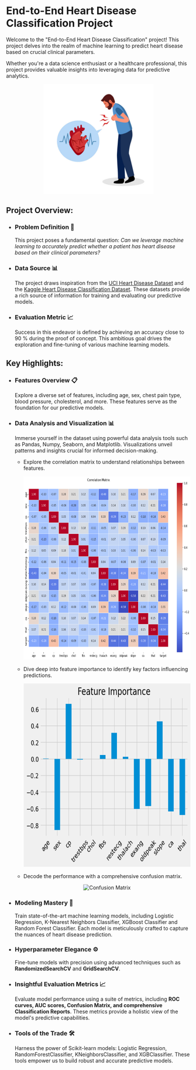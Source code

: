 # End-to-End Heart Disease Classification Project

Welcome to the "End-to-End Heart Disease Classification" project! This project delves into the realm of machine learning to predict heart disease based on crucial clinical parameters.

Whether you're a data science enthusiast or a healthcare professional, this project provides valuable insights into leveraging data for predictive analytics.<br>

<p align="center">
  <img src="images/heart-attack.jpg" alt="Heart Disease Prediction Clip Art" width="300" height="300">
</p>

## Project Overview:

+ ### Problem Definition 🎯
  This project poses a fundamental question: 
  *Can we leverage machine learning to accurately predict whether a patient has heart disease based on their clinical parameters?*

+ ### Data Source 📊
  The project draws inspiration from the [UCI Heart Disease Dataset](https://archive.ics.uci.edu/dataset/45/heart+disease) and the [Kaggle Heart Disease Classification Dataset](https://www.kaggle.com/datasets/sumaiyatasmeem/heart-disease-classification-dataset). These datasets provide a rich source of information for training and evaluating our predictive models.

+ ### Evaluation Metric 📈
  Success in this endeavor is defined by achieving an accuracy close to 90 % during the proof of concept. This ambitious goal drives the exploration and fine-tuning of various machine learning models.

## Key Highlights:

+ ### Features Overview 📋
  Explore a diverse set of features, including age, sex, chest pain type, blood pressure, cholesterol, and more. These features serve as the foundation for our predictive models.
  
+ ### Data Analysis and Visualization 📊
  Immerse yourself in the dataset using powerful data analysis tools such as Pandas, Numpy, Seaborn, and Matplotlib. Visualizations unveil patterns and insights crucial for informed decision-making.

  - Explore the correlation matrix to understand relationships between features.
    <p align="center">
      <img src="images/correlation-matrix.png" alt="Correlation Matrix" width="600" height="500">
    </p>
  
  - Dive deep into feature importance to identify key factors influencing predictions.
    <p align="center">
      <img src="images/feature-importance.png" alt="Feature Importance" width="600" height="500">
    </p>
  
  - Decode the performance with a comprehensive confusion matrix.
    <p align="center">
      <img src="images/confusion-matrix.png" alt="Confusion Matrix" width="600" height="500">
    </p>

+ ### Modeling Mastery 🧠
  Train state-of-the-art machine learning models, including Logistic Regression, K-Nearest Neighbors Classifier, XGBoost Classifier and Random Forest Classifier. Each model is meticulously crafted to capture the nuances of heart disease prediction.

+ ### Hyperparameter Elegance ⚙️
  Fine-tune models with precision using advanced techniques such as **RandomizedSearchCV** and **GridSearchCV**.

+ ### Insightful Evaluation Metrics 📈
  Evaluate model performance using a suite of metrics, including **ROC curves, AUC scores, Confusion Matrix, and comprehensive Classification Reports**. These metrics provide a holistic view of the model's predictive capabilities.

+ ### Tools of the Trade 🛠️
  Harness the power of Scikit-learn models: Logistic Regression, RandomForestClassifier, KNeighborsClassifier, and XGBClassifier. These tools empower us to build robust and accurate predictive models.

